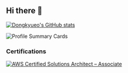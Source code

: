 ## Hi there 👋

<!--
**dongkyueo-ros/dongkyueo-ros** is a ✨ _special_ ✨ repository because its `README.md` (this file) appears on your GitHub profile.

Here are some ideas to get you started:

- 🔭 I’m currently working on ...
- 🌱 I’m currently learning ...
- 👯 I’m looking to collaborate on ...
- 🤔 I’m looking for help with ...
- 💬 Ask me about ...
- 📫 How to reach me: ...
- 😄 Pronouns: ...
- ⚡ Fun fact: ...
-->

[![Dongkyueo's GitHub stats](https://github-readme-stats.vercel.app/api?username=dongkyueo-ros&theme=swift)](https://github.com/dongkyueo-ros/github-readme-stats)

<!--[![trophy](https://github-profile-trophy.vercel.app/?username=dongkyueo-ros)](https://github.com/dongkyueo-ros/github-profile-trophy)-->

![Profile Summary Cards](https://github-profile-summary-cards.vercel.app/api/cards/profile-details?username=dongkyueo-ros&theme=vue)

### Certifications

<!--START_SECTION:badges-->
[![AWS Certified Solutions Architect – Associate](https://images.credly.com/size/110x110/images/0e284c3f-5164-4b21-8660-0d84737941bc/image.png)](http://www.credly.com/badges/6aed9606-ac65-462d-ae7d-dfed5942a2bd "AWS Certified Solutions Architect – Associate")
<!--END_SECTION:badges-->
